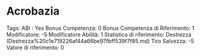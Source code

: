 # Acrobazia

Tags: ABI
: Yes
Bonus Competenza: 0
Bonus Competenza di Riferimento: 1
Modificatore: -5
Modificatore  Abilità: 1
Statistica di riferimento: Destrezza (Destrezza%20c1e719226af44a66be97fbff539f7f85.md)
Tiro Salvezza: -5
Valore di riferimento: 0